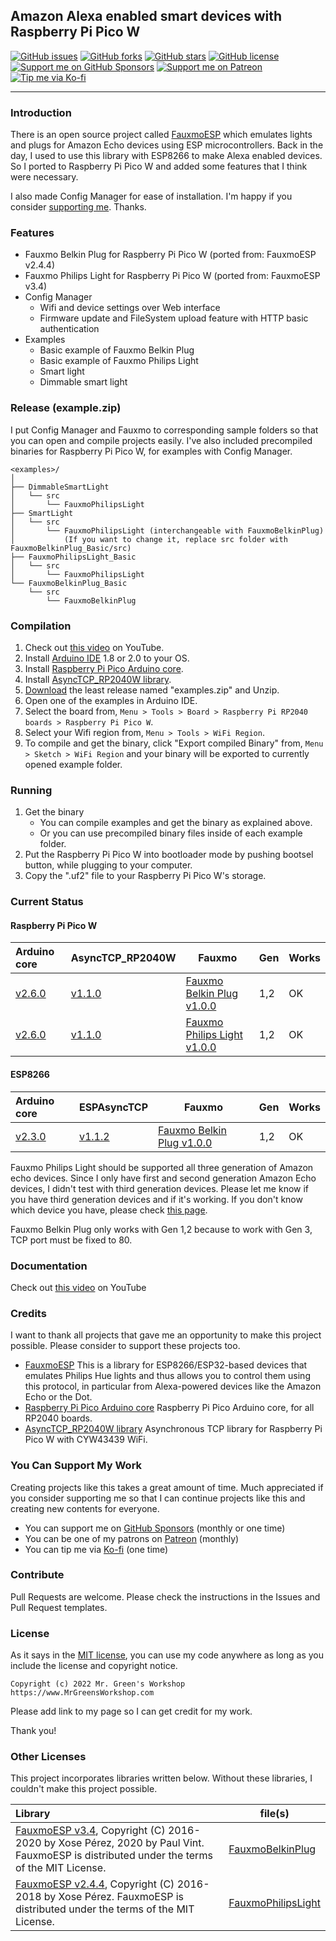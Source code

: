 ## Amazon Alexa enabled smart devices with Raspberry Pi Pico W


[<img src="https://img.shields.io/github/issues/MrGreensWorkshop/arduinoPico_RasPiPicoW_AlexaEnabledSmartDevices" alt="GitHub issues" data-no-image-viewer>](https://github.com/MrGreensWorkshop/arduinoPico_RasPiPicoW_AlexaEnabledSmartDevices/issues)
[<img src="https://img.shields.io/github/forks/MrGreensWorkshop/arduinoPico_RasPiPicoW_AlexaEnabledSmartDevices" alt="GitHub forks" data-no-image-viewer>](https://github.com/MrGreensWorkshop/arduinoPico_RasPiPicoW_AlexaEnabledSmartDevices/blob/main/README.md#readme)
[<img src="https://img.shields.io/github/stars/MrGreensWorkshop/arduinoPico_RasPiPicoW_AlexaEnabledSmartDevices" alt="GitHub stars" data-no-image-viewer>](https://github.com/MrGreensWorkshop/arduinoPico_RasPiPicoW_AlexaEnabledSmartDevices/blob/main/README.md#readme)
[<img src="https://img.shields.io/github/license/MrGreensWorkshop/arduinoPico_RasPiPicoW_AlexaEnabledSmartDevices" alt="GitHub license" data-no-image-viewer>](https://github.com/MrGreensWorkshop/arduinoPico_RasPiPicoW_AlexaEnabledSmartDevices/blob/main/LICENSE.txt)
[<img src="https://shields.io/badge/Github%20Sponsors-Support%20me-blue?logo=GitHub+Sponsors" alt="Support me on GitHub Sponsors" data-no-image-viewer>](https://github.com/sponsors/MrGreensWorkshop "Support me on GitHub Sponsors")
[<img src="https://shields.io/badge/Patreon-Support%20me-blue?logo=Patreon" alt="Support me on Patreon" data-no-image-viewer>](https://patreon.com/MrGreensWorkshop "Support me on Patreon")
[<img src="https://shields.io/badge/Ko--fi-Tip%20me-blue?logo=kofi" alt="Tip me via Ko-fi" data-no-image-viewer>](https://ko-fi.com/MrGreensWorkshop "Tip me via Ko-fi")

---

### Introduction

There is an open source project called [FauxmoESP](https://github.com/vintlabs/fauxmoESP) which emulates lights and plugs for Amazon Echo devices using ESP microcontrollers. Back in the day, I used to use this library with ESP8266 to make Alexa enabled devices. So I ported to Raspberry Pi Pico W and added some features that I think were necessary.

I also made Config Manager for ease of installation. I'm happy if you consider [supporting me](#you-can-support-my-work). Thanks.

### Features

- Fauxmo Belkin Plug for Raspberry Pi Pico W (ported from: FauxmoESP v2.4.4)
- Fauxmo Philips Light for Raspberry Pi Pico W (ported from: FauxmoESP v3.4)
- Config Manager
  - Wifi and device settings over Web interface
  - Firmware update and FileSystem upload feature with HTTP basic authentication
- Examples
  - Basic example of Fauxmo Belkin Plug
  - Basic example of Fauxmo Philips Light
  - Smart light
  - Dimmable smart light

### Release (example.zip)

I put Config Manager and Fauxmo to corresponding sample folders so that you can open and compile projects easily. I've also included precompiled binaries for Raspberry Pi Pico W, for examples with Config Manager.

```
<examples>/
│
├── DimmableSmartLight
│   └── src
│       └── FauxmoPhilipsLight
├── SmartLight
│   └── src
│       └── FauxmoPhilipsLight (interchangeable with FauxmoBelkinPlug)
│           (If you want to change it, replace src folder with FauxmoBelkinPlug_Basic/src)
├── FauxmoPhilipsLight_Basic
│   └── src
│       └── FauxmoPhilipsLight
└── FauxmoBelkinPlug_Basic
    └── src
        └── FauxmoBelkinPlug
```

### Compilation

1. Check out [this video](https://www.youtube.com/channel/UCf-BfpqjqvPKGXFc22rkR9w) on YouTube.
1. Install [Arduino IDE](https://www.arduino.cc/en/software) 1.8 or 2.0 to your OS.
1. Install [Raspberry Pi Pico Arduino core](https://github.com/earlephilhower/arduino-pico).
1. Install [AsyncTCP_RP2040W library](https://github.com/khoih-prog/AsyncTCP_RP2040W).
1. [Download](https://github.com/MrGreensWorkshop/arduinoPico_RasPiPicoW_AlexaEnabledSmartDevices/releases/latest) the least release named "examples.zip" and Unzip.
1. Open one of the examples in Arduino IDE.
1. Select the board from, `Menu > Tools > Board > Raspberry Pi RP2040 boards > Raspberry Pi Pico W`.
1. Select your Wifi region from, `Menu > Tools > WiFi Region`.
1. To compile and get the binary, click "Export compiled Binary" from, `Menu > Sketch > WiFi Region` and your binary will be exported to currently opened example folder.

### Running

1. Get the binary
    - You can compile examples and get the binary as explained above.
    - Or you can use precompiled binary files inside of each example folder.
1. Put the Raspberry Pi Pico W into bootloader mode by pushing bootsel button, while plugging to your computer. 
1. Copy the ".uf2" file to your Raspberry Pi Pico W's storage.

### Current Status

#### Raspberry Pi Pico W

| Arduino core | AsyncTCP_RP2040W | Fauxmo | Gen | Works |
| :----------- | ---------------- | ------ | --- | ----- |
| [v2.6.0](https://github.com/earlephilhower/arduino-pico/tree/2.6.0) | [v1.1.0](https://github.com/khoih-prog/AsyncTCP_RP2040W/tree/v1.1.0) |	[Fauxmo Belkin Plug v1.0.0](/library/FauxmoBelkinPlug/src/) | 1,2 | OK |
| [v2.6.0](https://github.com/earlephilhower/arduino-pico/tree/2.6.0) | [v1.1.0](https://github.com/khoih-prog/AsyncTCP_RP2040W/tree/v1.1.0) |	[Fauxmo Philips Light v1.0.0](/library/FauxmoPhilipsLight/src/) | 1,2 | OK |

#### ESP8266

| Arduino core | ESPAsyncTCP      | Fauxmo | Gen | Works |
| :----------- | ---------------- | ------ | --- | ----- |
| [v2.3.0](https://github.com/esp8266/Arduino/tree/2.3.0) | [v1.1.2](https://github.com/me-no-dev/ESPAsyncTCP/tree/a57560d977602145cfadae84ae28f2ec69b361f5) | [Fauxmo Belkin Plug v1.0.0](/library/FauxmoBelkinPlug/src/) | 1,2 | OK |

Fauxmo Philips Light should be supported all three generation of Amazon echo devices. Since I only have first and second generation Amazon Echo devices, I didn't test with third generation devices. Please let me know if you have third generation devices and if it's working. If you don't know which device you have, please check [this page](https://www.amazon.com/gp/help/customer/display.html?nodeId=GHRYQ6GHE4A5TUD2).

Fauxmo Belkin Plug only works with Gen 1,2 because to work with Gen 3, TCP port must be fixed to 80.

### Documentation

Check out [this video](https://www.youtube.com/channel/UCf-BfpqjqvPKGXFc22rkR9w) on YouTube

### Credits

I want to thank all projects that gave me an opportunity to make this project possible. Please consider to support these projects too.

- [FauxmoESP](https://github.com/vintlabs/fauxmoESP) This is a library for ESP8266/ESP32-based devices that emulates Philips Hue lights and thus allows you to control them using this protocol, in particular from Alexa-powered devices like the Amazon Echo or the Dot.
- [Raspberry Pi Pico Arduino core](https://github.com/earlephilhower/arduino-pico) Raspberry Pi Pico Arduino core, for all RP2040 boards.
- [AsyncTCP_RP2040W library](https://github.com/khoih-prog/AsyncTCP_RP2040W) Asynchronous TCP library for Raspberry Pi Pico W with CYW43439 WiFi.

### You Can Support My Work

Creating projects like this takes a great amount of time. Much appreciated if you consider supporting me so that I can continue projects like this and creating new contents for everyone.

- You can support me on [GitHub Sponsors](https://github.com/sponsors/MrGreensWorkshop "Support me on GitHub Sponsors") (monthly or one time)
- You can be one of my patrons on [Patreon](https://patreon.com/MrGreensWorkshop "Be my Patron") (monthly)
- You can tip me via [Ko-fi](https://ko-fi.com/MrGreensWorkshop "Tip Me via Ko-fi") (one time)

### Contribute

Pull Requests are welcome. Please check the instructions in the Issues and Pull Request templates.
<!--
### Contributors

Thank you for your contributions!
-->
### License

As it says in the [MIT license](https://github.com/MrGreensWorkshop/arduinoPico_RasPiPicoW_AlexaEnabledSmartDevices/blob/main/LICENSE.txt), you can use my code anywhere as long as you include the license and copyright notice.

`Copyright (c) 2022 Mr. Green's Workshop https://www.MrGreensWorkshop.com`

Please add link to my page so I can get credit for my work.

Thank you!

### Other Licenses

This project incorporates libraries written below. Without these libraries, I couldn't make this project possible.

| Library                              | file(s) |
| :----------------------------------- | ------- |
| [FauxmoESP v3.4](https://github.com/vintlabs/fauxmoESP/tree/3.4), Copyright (C) 2016-2020 by Xose Pérez, 2020 by Paul Vint. FauxmoESP is distributed under the terms of the MIT License. | [FauxmoBelkinPlug](https://github.com/MrGreensWorkshop/arduinoPico_RasPiPicoW_AlexaEnabledSmartDevices/tree/95f45b6efa152797f380ea1a021564a6f752f7ff/library/FauxmoBelkinPlug/src) |
| [FauxmoESP v2.4.4](https://github.com/vintlabs/fauxmoESP/tree/2.4.4), Copyright (C) 2016-2018 by Xose Pérez. FauxmoESP is distributed under the terms of the MIT License. | [FauxmoPhilipsLight](https://github.com/MrGreensWorkshop/arduinoPico_RasPiPicoW_AlexaEnabledSmartDevices/tree/95f45b6efa152797f380ea1a021564a6f752f7ff/library/FauxmoPhilipsLight/src) |
